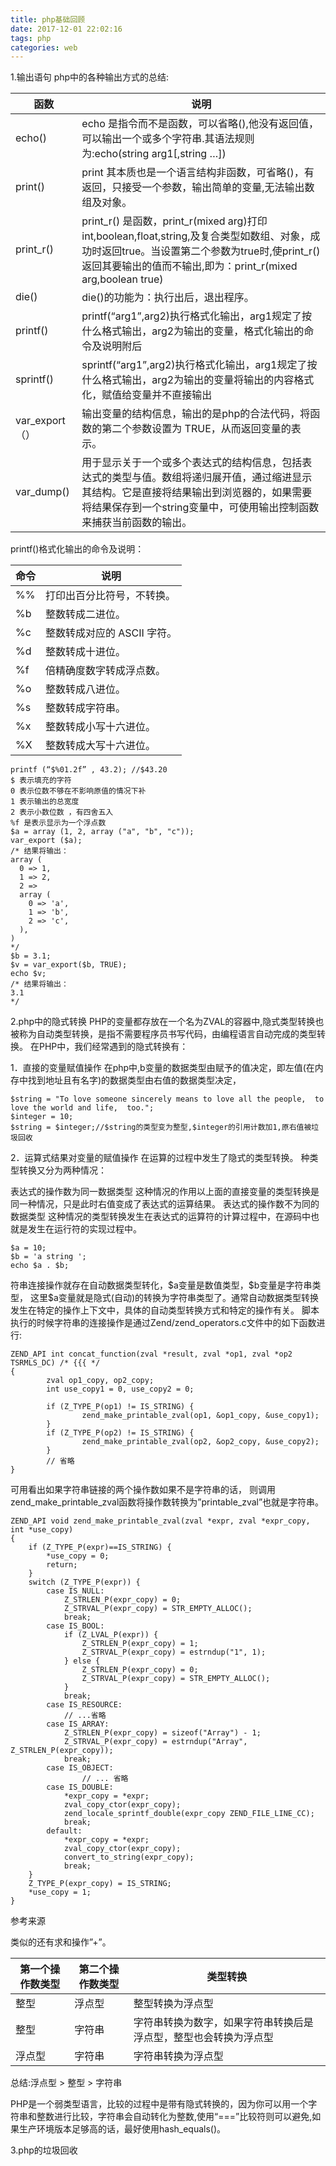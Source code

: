 ```yaml
---
title: php基础回顾
date: 2017-12-01 22:02:16
tags: php
categories: web
---
```

1.输出语句
php中的各种输出方式的总结:

函数	|说明
--|--
echo()|	echo 是指令而不是函数，可以省略(),他没有返回值，可以输出一个或多个字符串.其语法规则为:echo(string arg1[,string …])
print()|	print 其本质也是一个语言结构非函数，可省略()，有返回，只接受一个参数，输出简单的变量,无法输出数组及对象。
print_r()|	print_r() 是函数，print_r(mixed arg)打印int,boolean,float,string,及复合类型如数组、对象，成功时返回true。当设置第二个参数为true时,使print_r()返回其要输出的值而不输出,即为：print_r(mixed arg,boolean true)
die()|	die()的功能为：执行出后，退出程序。
printf()|	printf(“arg1”,arg2)执行格式化输出，arg1规定了按什么格式输出，arg2为输出的变量，格式化输出的命令及说明附后
sprintf()|	sprintf(“arg1”,arg2)执行格式化输出，arg1规定了按什么格式输出，arg2为输出的变量将输出的内容格式化，赋值给变量并不直接输出
var_export（）|	输出变量的结构信息，输出的是php的合法代码，将函数的第二个参数设置为 TRUE，从而返回变量的表示。
var_dump()|	用于显示关于一个或多个表达式的结构信息，包括表达式的类型与值。数组将递归展开值，通过缩进显示其结构。它是直接将结果输出到浏览器的，如果需要将结果保存到一个string变量中，可使用输出控制函数来捕获当前函数的输出。
printf()格式化输出的命令及说明：

命令|说明
--|--
%%	|打印出百分比符号，不转换。
%b	|整数转成二进位。
%c	|整数转成对应的 ASCII 字符。
%d	|整数转成十进位。
%f	|倍精确度数字转成浮点数。
%o	|整数转成八进位。
%s	|整数转成字符串。
%x	|整数转成小写十六进位。
%X  |整数转成大写十六进位。
```
printf (“$%01.2f” , 43.2); //$43.20
$ 表示填充的字符
0 表示位数不够在不影响原值的情况下补
1 表示输出的总宽度
2 表示小数位数 ，有四舍五入
%f 是表示显示为一个浮点数
$a = array (1, 2, array ("a", "b", "c"));
var_export ($a);
/* 结果将输出：
array (
  0 => 1,
  1 => 2,
  2 => 
  array (
    0 => 'a',
    1 => 'b',
    2 => 'c',
  ),
)
*/
$b = 3.1;
$v = var_export($b, TRUE);
echo $v;
/* 结果将输出：
3.1
*/
```
2.php中的隐式转换
PHP的变量都存放在一个名为ZVAL的容器中,隐式类型转换也被称为自动类型转换，是指不需要程序员书写代码，由编程语言自动完成的类型转换。 在PHP中，我们经常遇到的隐式转换有：

1．直接的变量赋值操作
在php中,b变量的数据类型由赋予的值决定，即左值(在内存中找到地址且有名字)的数据类型由右值的数据类型决定，
```
$string = "To love someone sincerely means to love all the people,  to love the world and life,  too.";
$integer = 10;
$string = $integer;//$string的类型变为整型,$integer的引用计数加1,原右值被垃圾回收
```
2．运算式结果对变量的赋值操作
在运算的过程中发生了隐式的类型转换。
种类型转换又分为两种情况：

表达式的操作数为同一数据类型 这种情况的作用以上面的直接变量的类型转换是同一种情况，只是此时右值变成了表达式的运算结果。
表达式的操作数不为同的数据类型 这种情况的类型转换发生在表达式的运算符的计算过程中，在源码中也就是发生在运行符的实现过程中。
```
$a = 10;
$b = 'a string ';
echo $a . $b;
```
符串连接操作就存在自动数据类型转化，\$a变量是数值类型，\$b变量是字符串类型， 这里\$a变量就是隐式(自动)的转换为字符串类型了。通常自动数据类型转换发生在特定的操作上下文中，具体的自动类型转换方式和特定的操作有关。
脚本执行的时候字符串的连接操作是通过Zend/zend_operators.c文件中的如下函数进行:
```
ZEND_API int concat_function(zval *result, zval *op1, zval *op2 TSRMLS_DC) /* {{{ */
{           
        zval op1_copy, op2_copy;
        int use_copy1 = 0, use_copy2 = 0;
 
        if (Z_TYPE_P(op1) != IS_STRING) { 
                zend_make_printable_zval(op1, &op1_copy, &use_copy1);
        }           
        if (Z_TYPE_P(op2) != IS_STRING) { 
                zend_make_printable_zval(op2, &op2_copy, &use_copy2);
        }       
        // 省略
}
```
可用看出如果字符串链接的两个操作数如果不是字符串的话， 则调用zend_make_printable_zval函数将操作数转换为”printable_zval”也就是字符串。
```
ZEND_API void zend_make_printable_zval(zval *expr, zval *expr_copy, int *use_copy)
{
    if (Z_TYPE_P(expr)==IS_STRING) {
        *use_copy = 0;
        return;
    }
    switch (Z_TYPE_P(expr)) {
        case IS_NULL:
            Z_STRLEN_P(expr_copy) = 0;
            Z_STRVAL_P(expr_copy) = STR_EMPTY_ALLOC();
            break;
        case IS_BOOL:
            if (Z_LVAL_P(expr)) {
                Z_STRLEN_P(expr_copy) = 1;
                Z_STRVAL_P(expr_copy) = estrndup("1", 1);
            } else {
                Z_STRLEN_P(expr_copy) = 0;
                Z_STRVAL_P(expr_copy) = STR_EMPTY_ALLOC();
            }
            break;
        case IS_RESOURCE:
            // ...省略
        case IS_ARRAY:
            Z_STRLEN_P(expr_copy) = sizeof("Array") - 1;
            Z_STRVAL_P(expr_copy) = estrndup("Array", Z_STRLEN_P(expr_copy));
            break;
        case IS_OBJECT:
                // ... 省略
        case IS_DOUBLE:
            *expr_copy = *expr;
            zval_copy_ctor(expr_copy);
            zend_locale_sprintf_double(expr_copy ZEND_FILE_LINE_CC);
            break;
        default:
            *expr_copy = *expr;
            zval_copy_ctor(expr_copy);
            convert_to_string(expr_copy);
            break;
    }
    Z_TYPE_P(expr_copy) = IS_STRING;
    *use_copy = 1;
}
```
参考来源

类似的还有求和操作”+”。

第一个操作数类型|	第二个操作数类型|	类型转换
--|--|--
整型|	浮点型|	整型转换为浮点型
整型|	字符串|	字符串转换为数字，如果字符串转换后是浮点型，整型也会转换为浮点型
浮点型|	字符串|	字符串转换为浮点型
总结:浮点型 > 整型 > 字符串

PHP是一个弱类型语言，比较的过程中是带有隐式转换的，因为你可以用一个字符串和整数进行比较，字符串会自动转化为整数,使用“===”比较符则可以避免,如果生产环境版本足够高的话，最好使用hash_equals()。

3.php的垃圾回收